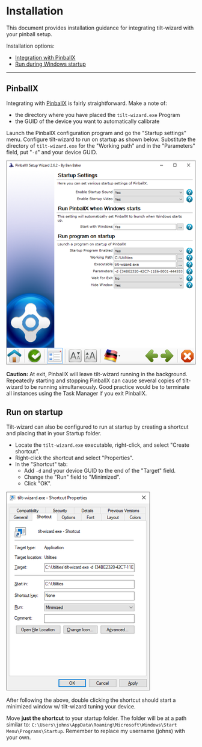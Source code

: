 # Installation

This document provides installation guidance for integrating tilt-wizard with
your pinball setup.

Installation options:

- [Integration with PinballX](#pinballx)
- [Run during Windows startup](#run-on-startup)

---

## PinballX

Integrating with [PinballX](https://www.pinballx.com/) is fairly
straightforward. Make a note of:

- the directory where you have placed the `tilt-wizard.exe` Program
- the GUID of the device you want to automatically calibrate

Launch the PinballX configuration program and go the "Startup settings" menu.
Configure tilt-wizard to run on startup as shown below. Substitute the directory
of `tilt-wizard.exe` for the "Working path" and in the "Parameters" field, put
"`-d`" and your device GUID.

![PinballX startup settings](images/pinballx_config.png)

**Caution:** At exit, PinballX will leave tilt-wizard running in the background.
Repeatedly starting and stopping PinballX can cause several copies of
tilt-wizard to be running simultaneously. Good practice would be to terminate
all instances using the Task Manager if you exit PinballX.

## Run on startup

Tilt-wizard can also be configured to run at startup by creating a shortcut and
placing that in your Startup folder.

- Locate the `tilt-wizard.exe` executable, right-click, and select "Create
  shortcut".
- Right-click the shortcut and select "Properties".
- In the "Shortcut" tab:
  - Add `-d` and your device GUID to the end of the "Target" field.
  - Change the "Run" field to "Minimized".
  - Click "OK".

![Shortcut settings](images/shortcut.png)

After following the above, double clicking the shortcut should start a minimized
window w/ tilt-wizard tuning your device.

Move **just the shortcut** to your startup folder. The folder will be at a path
similar to: `C:\Users\johns\AppData\Roaming\Microsoft\Windows\Start
Menu\Programs\Startup`. Remember to replace my username (johns) with your own.

